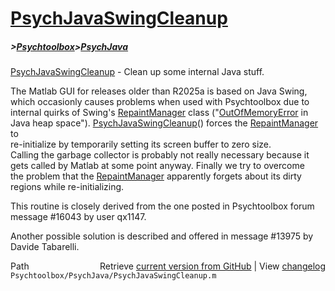 # [PsychJavaSwingCleanup](PsychJavaSwingCleanup)
##### >[Psychtoolbox](Psychtoolbox)>[PsychJava](PsychJava)

[PsychJavaSwingCleanup](PsychJavaSwingCleanup) - Clean up some internal Java stuff.  
  
The Matlab GUI for releases older than R2025a is based on Java Swing,  
which occasionly causes problems when used with Psychtoolbox due to  
internal quirks of Swing's [RepaintManager](RepaintManager) class ("[OutOfMemoryError](OutOfMemoryError) in  
Java heap space"). [PsychJavaSwingCleanup](PsychJavaSwingCleanup)() forces the [RepaintManager](RepaintManager) to  
re-initialize by temporarily setting its screen buffer to zero size.  
Calling the garbage collector is probably not really necessary because it  
gets called by Matlab at some point anyway. Finally we try to overcome  
the problem that the [RepaintManager](RepaintManager) apparently forgets about its dirty  
regions while re-initializing.  
  
This routine is closely derived from the one posted in Psychtoolbox forum  
message \#16043 by user qx1147.  
  
Another possible solution is described and offered in message \#13975 by  
Davide Tabarelli.  
  




<div class="code_header" style="text-align:right;">
  <span style="float:left;">Path&nbsp;&nbsp;</span> <span class="counter">Retrieve <a href=
  "https://raw.github.com/Psychtoolbox-3/Psychtoolbox-3/beta/Psychtoolbox/PsychJava/PsychJavaSwingCleanup.m">current version from GitHub</a> | View <a href=
  "https://github.com/Psychtoolbox-3/Psychtoolbox-3/commits/beta/Psychtoolbox/PsychJava/PsychJavaSwingCleanup.m">changelog</a></span>
</div>
<div class="code">
  <code>Psychtoolbox/PsychJava/PsychJavaSwingCleanup.m</code>
</div>

